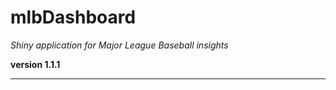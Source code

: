 # mlbDashboard

*Shiny application for Major League Baseball insights*

**version 1.1.1**

----------
